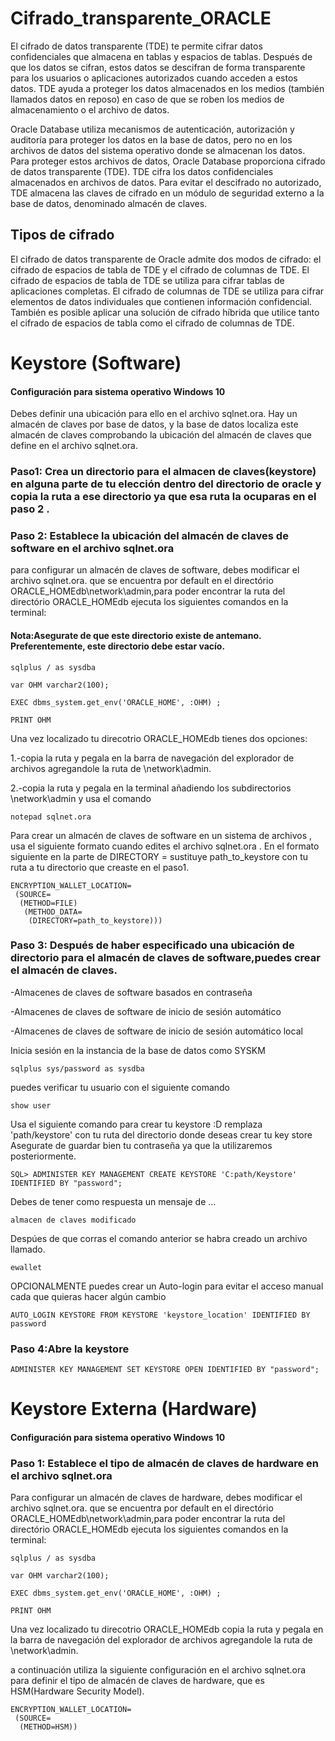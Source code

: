 # Cifrado_transparente_ORACLE
El cifrado de datos transparente (TDE) te permite cifrar datos confidenciales que almacena en tablas y espacios de tablas.
Después de que los datos se cifran, estos datos se descifran de forma transparente para los usuarios o aplicaciones autorizados cuando acceden a estos datos. TDE ayuda a proteger los datos almacenados en los medios (también llamados datos en reposo) en caso de que se roben los medios de almacenamiento o el archivo de datos.

Oracle Database utiliza mecanismos de autenticación, autorización y auditoría para proteger los datos en la base de datos, pero no en los archivos de datos del sistema operativo donde se almacenan los datos. Para proteger estos archivos de datos, Oracle Database proporciona cifrado de datos transparente (TDE). TDE cifra los datos confidenciales almacenados en archivos de datos. Para evitar el descifrado no autorizado, TDE almacena las claves de cifrado en un módulo de seguridad externo a la base de datos, denominado almacén de claves.

## Tipos de cifrado 
El cifrado de datos transparente de Oracle admite dos modos de cifrado: el cifrado de espacios de tabla de TDE y el cifrado de columnas de TDE. El cifrado de espacios de tabla de TDE se utiliza para cifrar tablas de aplicaciones completas. El cifrado de columnas de TDE se utiliza para cifrar elementos de datos individuales que contienen información confidencial. También es posible aplicar una solución de cifrado híbrida que utilice tanto el cifrado de espacios de tabla como el cifrado de columnas de TDE.

# Keystore (Software)
#### Configuración para sistema operativo Windows 10
Debes definir una ubicación para ello en el archivo sqlnet.ora. Hay un almacén de claves por base de datos, y la base de datos localiza este almacén de claves comprobando la ubicación del almacén de claves que define en el archivo sqlnet.ora.
### Paso1: Crea un directorio para el almacen de claves(keystore) en alguna parte de tu elección dentro del directorio de oracle y copia la ruta a ese directorio ya que esa ruta la ocuparas en el paso 2 .

### Paso 2: Establece la ubicación del almacén de claves de software en el archivo sqlnet.ora
para configurar un almacén de claves de software, debes modificar el archivo sqlnet.ora. que se encuentra por default en el directório ORACLE_HOMEdb\network\admin,para poder encontrar la ruta del directório ORACLE_HOMEdb ejecuta los siguientes comandos en la terminal:
#### Nota:Asegurate de que este directorio existe de antemano. Preferentemente, este directorio debe estar vacío.

```
sqlplus / as sysdba  
```

```
var OHM varchar2(100); 
```

```
EXEC dbms_system.get_env('ORACLE_HOME', :OHM) ; 
```

```
PRINT OHM
```

Una vez localizado tu direcotrio ORACLE_HOMEdb tienes dos opciones: 

1.-copia la ruta y pegala en la barra de navegación del explorador de archivos agregandole la ruta de \network\admin. 

2.-copia la ruta y pegala en la terminal añadiendo los subdirectorios \network\admin y usa el comando 
```
notepad sqlnet.ora
```
Para crear un almacén de claves de software en un sistema de archivos , usa el siguiente formato cuando edites el archivo sqlnet.ora .
En el formato siguiente en la parte de DIRECTORY = sustituye path_to_keystore con tu ruta a tu directorio que creaste en el paso1.

```
ENCRYPTION_WALLET_LOCATION=
 (SOURCE=
  (METHOD=FILE)
   (METHOD_DATA=
    (DIRECTORY=path_to_keystore)))
```
### Paso 3: Después de haber especificado una ubicación de directorio para el almacén de claves de software,puedes crear el almacén de claves.

-Almacenes de claves de software basados en contraseña

-Almacenes de claves de software de inicio de sesión automático

-Almacenes de claves de software de inicio de sesión automático local

Inicia sesión en la instancia de la base de datos como SYSKM 

```
sqlplus sys/password as sysdba
```
puedes verificar tu usuario con el siguiente comando
```
show user
```
Usa el siguiente comando para crear tu keystore :D
remplaza 'path/keystore' con tu ruta del directorio donde deseas crear tu key store
Asegurate de guardar bien tu contraseña ya que la utilizaremos posteriormente.
```
SQL> ADMINISTER KEY MANAGEMENT CREATE KEYSTORE 'C:path/Keystore' IDENTIFIED BY "password";
```
Debes de tener como respuesta un mensaje de ...
```
almacen de claves modificado
```
Despúes de que corras el comando anterior se habra creado un archivo llamado. 

```
ewallet
```

OPCIONALMENTE puedes crear un Auto-login para evitar el acceso manual cada que quieras hacer algún cambio

```
AUTO_LOGIN KEYSTORE FROM KEYSTORE 'keystore_location' IDENTIFIED BY password
```

### Paso 4:Abre la keystore
```
ADMINISTER KEY MANAGEMENT SET KEYSTORE OPEN IDENTIFIED BY "password";
```


# Keystore Externa (Hardware)
#### Configuración para sistema operativo Windows 10
### Paso 1: Establece el tipo de almacén de claves de hardware en el archivo sqlnet.ora

Para configurar un almacén de claves de hardware, debes modificar el archivo sqlnet.ora. que se encuentra por default en el directório ORACLE_HOMEdb\network\admin,para poder encontrar la ruta del directório ORACLE_HOMEdb ejecuta los siguientes comandos en la terminal:

```
sqlplus / as sysdba  
```

```
var OHM varchar2(100); 
```

```
EXEC dbms_system.get_env('ORACLE_HOME', :OHM) ; 
```

```
PRINT OHM
```
Una vez localizado tu direcotrio ORACLE_HOMEdb copia la ruta y pegala en la barra de navegación del explorador de archivos agregandole la ruta de \network\admin.

a continuación utiliza la siguiente configuración en el archivo sqlnet.ora para definir el tipo de almacén de claves de hardware, que es HSM(Hardware Security Model).

```
ENCRYPTION_WALLET_LOCATION=
 (SOURCE=
  (METHOD=HSM))
```


